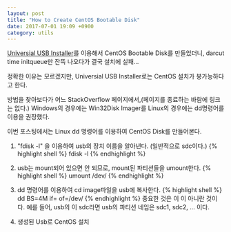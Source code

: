 ```yaml
---
layout: post
title: "How to Create CentOS Bootable Disk"
date: 2017-07-01 19:09 +0900
category: utils
---
```


[Universial USB Installer]를 이용해서 CentOS Bootable Disk를 만들었더니,
darcut time initqueue만 잔뜩 나오다가 결국 설치에 실패...

정확한 이유는 모르겠지만, Universial USB Installer로는 CentOS 설치가 붕가능하다고 한다.

방법을 찾아보다가 어느 StackOverflow 페이지에서,(페이지를 종료하는 바람에 링크는 없다.)
Windows의 경우에는 Win32Disk Imager를
Linux의 경우에는 dd명령어를 이용을 권장했다.

이번 포스팅에서는 Linux dd 명령어를 이용하여 CentOS Disk를 만들어본다.

1) "fdisk -l" 을 이용하여 usb의 장치 이름을 알아낸다. (일반적으로 sdc이다.)
{% highlight shell %}
fdisk -l
{% endhighlight %}
2) usb는 mount되어 있으면 안 되므로, mount된 파티션들을 umount한다.
{% highlight shell %}
umount /dev/<device partition name>
{% endhighlight %}
3) dd 명령어를 이용하여 cd image파일을 usb에 복사한다.
{% highlight shell %}
dd BS=4M if=<path to image file> of=/dev/<device name>
{% endhighlight %}
중요한 것은 <device name>이 <device partition name>이 아니란 것이다.
예를 들어, usb의 <device name>이 sdc라면 usb의 파티션 네임은 sdc1, sdc2, ... 이다.

4) 생성된 Usb로 CentOS 설치

[Universial USB Installer]: https://www.pendrivelinux.com/universal-usb-installer-easy-as-1-2-3/

